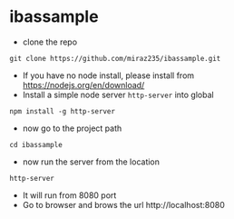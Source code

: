 # ibassample

- clone the repo

`git clone https://github.com/miraz235/ibassample.git`

- If you have no node install, please install from https://nodejs.org/en/download/ 
- Install a simple node server `http-server` into global

`npm install -g http-server`

- now go to the project path

`cd ibassample`

- now run the server from the location

`http-server`

- It will run from 8080 port
- Go to browser and brows the url http://localhost:8080
